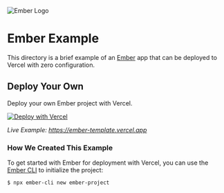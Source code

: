 ![Ember Logo](https://github.com/khulnasoft/devkit/blob/main/packages/frameworks/logos/ember.svg)

# Ember Example

This directory is a brief example of an [Ember](https://emberjs.com/) app that can be deployed to Vercel with zero configuration.

## Deploy Your Own

Deploy your own Ember project with Vercel.

[![Deploy with Vercel](https://vercel.com/button)](https://vercel.com/new/clone?repository-url=https://github.com/khulnasoft/devkit/tree/main/examples/ember&template=ember)

_Live Example: https://ember-template.vercel.app_

### How We Created This Example

To get started with Ember for deployment with Vercel, you can use the [Ember CLI](https://cli.emberjs.com) to initialize the project:

```shell
$ npx ember-cli new ember-project
```
